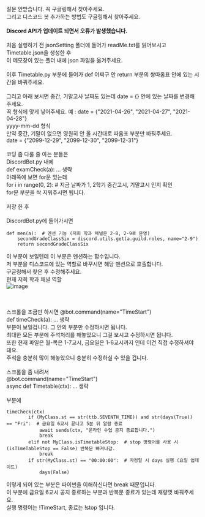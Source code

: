 질문 안받습니다. 꼭 구글링해서 찾아주세요.<br>
그리고 디스코드 봇 추가하는 방법도 구글링해서 찾아주세요.
<br><br>
**Discord API가 업데이트 되면서 오류가 발생했습니다.**
<br><br>
처음 실행하기 전 jsonSetting 폴더에 들어가 readMe.txt를 읽어보시고 Timetable.json을 생성한 후<br>
이 메모장이 있는 폴더 내에 json 파일을 옮겨주세요.
<br><br>
이후 Timetable.py 부분에 들어가 def 어쩌구 안 return 부분의 쌍따옴표 안에 있는 시간을 바꿔주세요.
<br><br>
그리고 아래 보시면 중간, 기말고사 날짜도 있는데 date = {} 안에 있는 날짜를 변경해주세요.<br>
꼭 형식에 맞게 넣어주세요. 예 : date = {"2021-04-26", "2021-04-27", "2021-04-28"}<br>
yyyy-mm-dd 형식<br>
만약 중간, 기말이 없으면 영원히 안 올 시간대로 따옴표 부분만 바꿔주세요.<br>
date = {"2099-12-29", "2099-12-30", "2099-12-31"}
<br><br>
코딩 좀 다룰 줄 아는 분들은<br>
DiscordBot.py 내에<br>
def examCheck(a): ... 생략<br>
아래쪽에 보면 for문 있는데<br>
for i in range(0, 2):  # 지금 날짜가 1, 2학기 중간고시, 기말고시 인지 확인<br>
for문 부분을 싹 지워주시면 됩니다.
<br><br>
저장 한 후
<br><br>
DiscordBot.py에 들어가시면<br>
```
def men(a):  # 멘션 기능 (저희 학과 채널은 2-8, 2-9로 운영)
    secondGradeClassSix = discord.utils.get(a.guild.roles, name="2-9")
    return secondGradeClassSix
```

이 부분이 보일텐데 이 부분은 멘션하는 함수입니다.<br>
저 부분을 디스코드에 있는 역할로 바꾸시면 해당 멘션으로 호출합니다.<br>
구글링해서 찾은 후 수정해주세요.<br>
현재 저희 학과 채널 역할<br>
![image](https://user-images.githubusercontent.com/61561973/116888398-63722a00-ac66-11eb-91c9-91af1fc8e166.png)

<br><br>
 스크롤을 조금만 하시면
@bot.command(name="TimeStart")<br>
def timeCheck(a): ... 생략<br>
부분이 보일겁니다. 그 안의 부분만 수정하시면 됩니다.<br>
최대한 모든 부분에 주석처리를 해놓았으니 그걸 보시고 수정하시면 됩니다.<br>
또한 현재 파일은 월-목은 1-7교시, 금요일은 1-6교시까지 인데 이건 직접 수정하셔야 돼요.<br>
주석을 충분히 많이 해놓았으니 충분히 수정하실 수 있을 겁니다.<br>
<br>
스크롤을 좀 내려서<br>
@bot.command(name="TimeStart")<br>
async def Timetable(ctx): ... 생략
<br><br>
부분에
<br>
```
timeCheck(ctx)
        if (MyClass.st == str(ttb.SEVENTH_TIME)) and str(days(True)) == "Fri":  # 금요일 6교시 끝나고 5분 뒤 알람 종료
            await sends(ctx, "온라인 수업 공지 종료합니다.")
            break
        elif not MyClass.isTimetableStop:  # stop 명령어를 사용 시 (isTimeTableStop == False) 반복문 빠져나감.
            break
        if str(MyClass.st) == "00:00:00":  # 자정일 시 days 실행 (요일 업데이트)
            days(False)
```

이렇게 되어 있는 부분은 파이썬을 이해하신다면 break 때문입니다.<br>
이 부분에 금요일 6교시 공지 종료하는 부분과 반복문 종료가 있는데 재량껏 바꿔주세요.<br>
실행 명령어는 !TimeStart, 종료는 !stop 입니다.
